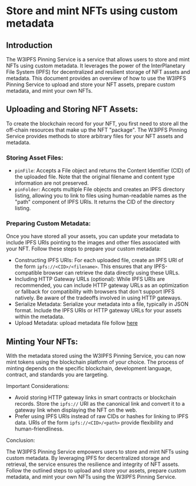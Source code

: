 # Store and mint NFTs using custom metadata

## Introduction&#x20;

The W3IPFS Pinning Service is a service that allows users to store and mint NFTs using custom metadata. It leverages the power of the InterPlanetary File System (IPFS) for decentralized and resilient storage of NFT assets and metadata. This document provides an overview of how to use the W3IPFS Pinning Service to upload and store your NFT assets, prepare custom metadata, and mint your own NFTs.

## Uploading and Storing NFT Assets:

To create the blockchain record for your NFT, you first need to store all the off-chain resources that make up the NFT "package". The W3IPFS Pinning Service provides methods to store arbitrary files for your NFT assets and metadata.

### Storing Asset Files:&#x20;

* `pinFile`: Accepts a File object and returns the Content Identifier (CID) of the uploaded file. Note that the original filename and content type information are not preserved.
* `pinFolder`: Accepts multiple File objects and creates an IPFS directory listing, allowing you to link to files using human-readable names as the "path" component of IPFS URIs. It returns the CID of the directory listing.

### Preparing Custom Metadata:

Once you have stored all your assets, you can update your metadata to include IPFS URIs pointing to the images and other files associated with your NFT. Follow these steps to prepare your custom metadata:

* Constructing IPFS URIs: For each uploaded file, create an IPFS URI of the form `ipfs://<CID>/<filename>`. This ensures that any IPFS-compatible browser can retrieve the data directly using these URLs.
* Including HTTP Gateway URLs (optional): While IPFS URIs are recommended, you can include HTTP gateway URLs as an optimization or fallback for compatibility with browsers that don't support IPFS natively. Be aware of the tradeoffs involved in using HTTP gateways.
* Serialize Metadata: Serialize your metadata into a file, typically in JSON format. Include the IPFS URIs or HTTP gateway URLs for your assets within the metadata.
* Upload Metadata: upload metadata file follow [here](../w3ipfs-api/pinning.md#pin-files-or-directory)

## Minting Your NFTs:

With the metadata stored using the W3IPFS Pinning Service, you can now mint tokens using the blockchain platform of your choice. The process of minting depends on the specific blockchain, development language, contract, and standards you are targeting.

Important Considerations:

* Avoid storing HTTP gateway links in smart contracts or blockchain records. Store the `ipfs://` URI as the canonical link and convert it to a gateway link when displaying the NFT on the web.
* Prefer using IPFS URIs instead of raw CIDs or hashes for linking to IPFS data. URIs of the form `ipfs://<CID>/<path>` provide flexibility and human-friendliness.

Conclusion:

The W3IPFS Pinning Service empowers users to store and mint NFTs using custom metadata. By leveraging IPFS for decentralized storage and retrieval, the service ensures the resilience and integrity of NFT assets. Follow the outlined steps to upload and store your assets, prepare custom metadata, and mint your own NFTs using the W3IPFS Pinning Service.
